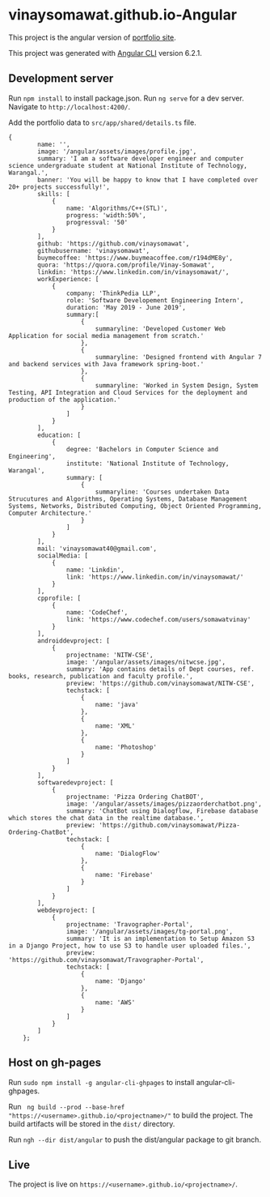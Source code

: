 # vinaysomawat.github.io-Angular

This project is the angular version of [portfolio site](https://vinaysomawat.github.io).

This project was generated with [Angular CLI](https://github.com/angular/angular-cli) version 6.2.1.

## Development server

Run `npm install` to install package.json.
Run `ng serve` for a dev server. 
Navigate to `http://localhost:4200/`. 

Add the portfolio data to `src/app/shared/details.ts` file.

```
{
        name: '',
        image: '/angular/assets/images/profile.jpg',
        summary: 'I am a software developer engineer and computer science undergraduate student at National Institute of Technology, Warangal.',
        banner: 'You will be happy to know that I have completed over 20+ projects successfully!',
        skills: [
            {
                name: 'Algorithms/C++(STL)',
                progress: 'width:50%',
                progressval: '50'
            }
        ],
        github: 'https://github.com/vinaysomawat',
        githubusername: 'vinaysomawat',
        buymecoffee: 'https://www.buymeacoffee.com/r194dME8y',
        quora: 'https://quora.com/profile/Vinay-Somawat',
        linkdin: 'https://www.linkedin.com/in/vinaysomawat/',
        workExperience: [
            {
                company: 'ThinkPedia LLP',
                role: 'Software Developement Engineering Intern',
                duration: 'May 2019 - June 2019',
                summary:[
                    {
                        summaryline: 'Developed Customer Web Application for social media management from scratch.'
                    },
                    {
                        summaryline: 'Designed frontend with Angular 7 and backend services with Java framework spring-boot.'
                    },
                    {
                        summaryline: 'Worked in System Design, System Testing, API Integration and Cloud Services for the deployment and production of the application.'
                    }
                ] 
            }
        ],
        education: [
            {
                degree: 'Bachelors in Computer Science and Engineering',
                institute: 'National Institute of Technology, Warangal',
                summary: [
                    {
                        summaryline: 'Courses undertaken Data Strucutures and Algorithms, Operating Systems, Database Management Systems, Networks, Distributed Computing, Object Oriented Programming, Computer Architecture.'
                    }
                ]
            }
        ],
        mail: 'vinaysomawat40@gmail.com',
        socialMedia: [
            {
                name: 'Linkdin',
                link: 'https://www.linkedin.com/in/vinaysomawat/'
            }
        ],
        cpprofile: [
            {
                name: 'CodeChef',
                link: 'https://www.codechef.com/users/somawatvinay'
            }
        ],
        androiddevproject: [
            {
                projectname: 'NITW-CSE',
                image: '/angular/assets/images/nitwcse.jpg',
                summary: 'App contains details of Dept courses, ref. books, research, publication and faculty profile.',
                preview: 'https://github.com/vinaysomawat/NITW-CSE',
                techstack: [
                    {
                        name: 'java'
                    },
                    {
                        name: 'XML'
                    },
                    {
                        name: 'Photoshop'
                    }
                ]
            }
        ],
        softwaredevproject: [
            {
                projectname: 'Pizza Ordering ChatBOT',
                image: '/angular/assets/images/pizzaorderchatbot.png',
                summary: 'ChatBot using Dialogflow, Firebase database which stores the chat data in the realtime database.',
                preview: 'https://github.com/vinaysomawat/Pizza-Ordering-ChatBot',
                techstack: [
                    {
                        name: 'DialogFlow'
                    },
                    {
                        name: 'Firebase'
                    }
                ]
            }
        ],
        webdevproject: [
            {
                projectname: 'Travographer-Portal',
                image: '/angular/assets/images/tg-portal.png',
                summary: 'It is an implementation to Setup Amazon S3 in a Django Project, how to use S3 to handle user uploaded files.',
                preview: 'https://github.com/vinaysomawat/Travographer-Portal',
                techstack: [
                    {
                        name: 'Django'
                    },
                    {
                        name: 'AWS'
                    }
                ]
            }
        ]
    };
```

## Host on gh-pages

Run `sudo npm install -g angular-cli-ghpages` to install angular-cli-ghpages.

Run ` ng build --prod --base-href "https://<username>.github.io/<projectname>/"` to build the project. The build artifacts will be stored in the `dist/` directory.

Run `ngh --dir dist/angular` to push the dist/angular package to git branch.

## Live

The project is live on `https://<username>.github.io/<projectname>/`.

